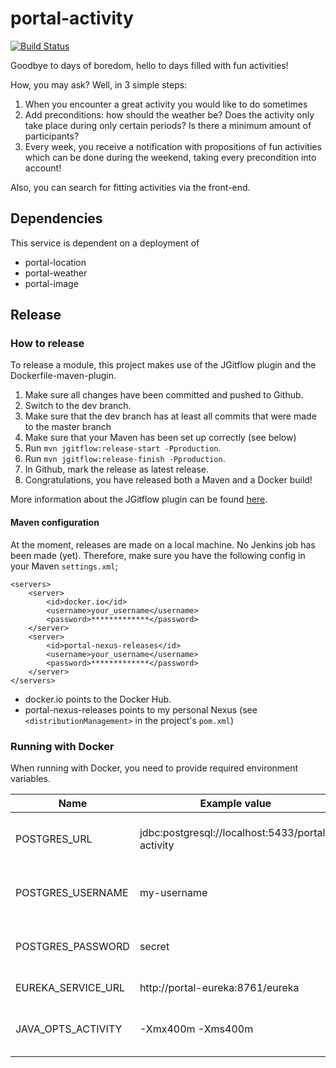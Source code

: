 # portal-activity
[![Build Status](https://server.stijnhooft.be/jenkins/buildStatus/icon?job=portal-activity/master)](https://server.stijnhooft.be/jenkins/job/portal-activity/job/master/)

Goodbye to days of boredom, hello to days filled with fun activities!

How, you may ask? Well, in 3 simple steps:

1. When you encounter a great activity you would like to do sometimes
1. Add preconditions: how should the weather be? Does the activity only take place during only certain periods? Is there a minimum amount of participants?
1. Every week, you receive a notification with propositions of fun activities which can be done during the weekend, taking every precondition into account!

Also, you can search for fitting activities via the front-end.


## Dependencies
This service is dependent on a deployment of 
* portal-location
* portal-weather
* portal-image

## Release
### How to release
To release a module, this project makes use of the JGitflow plugin and the Dockerfile-maven-plugin.

1. Make sure all changes have been committed and pushed to Github.
1. Switch to the dev branch.
1. Make sure that the dev branch has at least all commits that were made to the master branch
1. Make sure that your Maven has been set up correctly (see below)
1. Run `mvn jgitflow:release-start -Pproduction`.
1. Run `mvn jgitflow:release-finish -Pproduction`.
1. In Github, mark the release as latest release.
1. Congratulations, you have released both a Maven and a Docker build!

More information about the JGitflow plugin can be found [here](https://gist.github.com/lemiorhan/97b4f827c08aed58a9d8).

#### Maven configuration
At the moment, releases are made on a local machine. No Jenkins job has been made (yet).
Therefore, make sure you have the following config in your Maven `settings.xml`;

````$xml
<servers>
    <server>
        <id>docker.io</id>
        <username>your_username</username>
        <password>*************</password>
    </server>
    <server>
        <id>portal-nexus-releases</id>
        <username>your_username</username>
        <password>*************</password>
    </server>
</servers>
````
* docker.io points to the Docker Hub.
* portal-nexus-releases points to my personal Nexus (see `<distributionManagement>` in the project's `pom.xml`)

### Running with Docker
When running with Docker, you need to provide required environment variables.

| Name | Example value | Description | Required? |
| ---- | ------------- | ----------- | -------- |
| POSTGRES_URL | jdbc:postgresql://localhost:5433/portal-activity | JDBC url to connect to the database | required
| POSTGRES_USERNAME | my-username | Username to log in to the database | required
| POSTGRES_PASSWORD | secret | Password to log in to the database | required
| EUREKA_SERVICE_URL | http://portal-eureka:8761/eureka | Url of Eureka | required
| JAVA_OPTS_ACTIVITY | -Xmx400m -Xms400m | Java opts you want to pass to the JVM | optional

